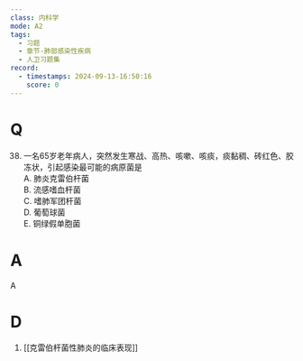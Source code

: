 ```yaml
---
class: 内科学
mode: A2
tags:
  - 习题
  - 章节-肺部感染性疾病
  - 人卫习题集
record:
  - timestamps: 2024-09-13-16:50:16
    score: 0
---
```


# Q
38. 一名65岁老年病人，突然发生寒战、高热、咳嗽、咳痰，痰黏稠、砖红色、胶冻状，引起感染最可能的病原菌是  
A. 肺炎克雷伯杆菌  
B. 流感嗜血杆菌  
C. 嗜肺军团杆菌  
D. 葡萄球菌  
E. 铜绿假单胞菌
# A
A
# D
1. [[克雷伯杆菌性肺炎的临床表现]]